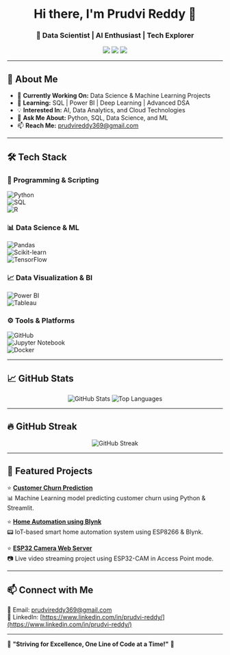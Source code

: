 <h1 align="center">Hi there, I'm Prudvi Reddy 👋</h1>
<h3 align="center">🚀 Data Scientist | AI Enthusiast | Tech Explorer</h3>

<p align="center">
  <a href="https://www.linkedin.com/in/prudvi-reddy/"><img src="https://img.shields.io/badge/LinkedIn-Connect-blue?style=for-the-badge&logo=linkedin"></a>
  <a href="mailto:prudvireddy369@gmail.com"><img src="https://img.shields.io/badge/Email-Contact%20Me-red?style=for-the-badge&logo=gmail"></a>  
  <a href="https://github.com/prudvireddy3?tab=repositories"><img src="https://img.shields.io/badge/GitHub-Projects-181717?style=for-the-badge&logo=github"></a>
</p>

---

## 🚀 About Me  
- 🔭 **Currently Working On:** Data Science & Machine Learning Projects  
- 🌱 **Learning:** SQL | Power BI | Deep Learning | Advanced DSA  
- 💡 **Interested In:** AI, Data Analytics, and Cloud Technologies  
- 💬 **Ask Me About:** Python, SQL, Data Science, and ML  
- 📫 **Reach Me:** [prudvireddy369@gmail.com](mailto:prudvireddy369@gmail.com)  

---

## 🛠️ Tech Stack  

### 🔹 Programming & Scripting  
![Python](https://img.shields.io/badge/Python-3776AB?style=for-the-badge&logo=python&logoColor=white)  
![SQL](https://img.shields.io/badge/SQL-4479A1?style=for-the-badge&logo=mysql&logoColor=white)  
![R](https://img.shields.io/badge/R-276DC3?style=for-the-badge&logo=r&logoColor=white)  

### 📊 Data Science & ML  
![Pandas](https://img.shields.io/badge/Pandas-150458?style=for-the-badge&logo=pandas&logoColor=white)  
![Scikit-learn](https://img.shields.io/badge/Scikit--learn-F7931E?style=for-the-badge&logo=scikit-learn&logoColor=white)  
![TensorFlow](https://img.shields.io/badge/TensorFlow-FF6F00?style=for-the-badge&logo=tensorflow&logoColor=white)  

### 📈 Data Visualization & BI  
![Power BI](https://img.shields.io/badge/Power%20BI-F2C811?style=for-the-badge&logo=power-bi&logoColor=black)  
![Tableau](https://img.shields.io/badge/Tableau-E97627?style=for-the-badge&logo=tableau&logoColor=white)  

### ⚙️ Tools & Platforms  
![GitHub](https://img.shields.io/badge/GitHub-181717?style=for-the-badge&logo=github&logoColor=white)  
![Jupyter Notebook](https://img.shields.io/badge/Jupyter-F37626?style=for-the-badge&logo=jupyter&logoColor=white)  
![Docker](https://img.shields.io/badge/Docker-2496ED?style=for-the-badge&logo=docker&logoColor=white)  

---

## 📈 GitHub Stats  

<p align="center">
  <img src="https://github-readme-stats.vercel.app/api?username=prudvireddy3&show_icons=true&theme=radical" alt="GitHub Stats">
  <img src="https://github-readme-stats.vercel.app/api/top-langs/?username=prudvireddy3&layout=compact&theme=radical" alt="Top Languages">
</p>

---

## 🔥 GitHub Streak  

<p align="center">
  <img src="https://streak-stats.demolab.com/?user=prudvireddy3&theme=radical&cache=none" alt="GitHub Streak">
</p>

---

## 📌 Featured Projects  

⭐ **[Customer Churn Prediction](https://github.com/prudvireddy3/customer-churn-prediction-2)**  
📊 Machine Learning model predicting customer churn using Python & Streamlit.  

⭐ **[Home Automation using Blynk](https://github.com/prudvireddy3/prudvireddy3-AutoConnect_home_automation_BLYNK)**  
📟 IoT-based smart home automation system using ESP8266 & Blynk.  

⭐ **[ESP32 Camera Web Server](https://github.com/prudvireddy3/CameraWebServer_Access_Point)**  
📷 Live video streaming project using ESP32-CAM in Access Point mode.  

---

## 📫 Connect with Me  
📧 Email: [prudvireddy369@gmail.com](mailto:prudvireddy369@gmail.com)   
💼 LinkedIn: [https://www.linkedin.com/in/prudvi-reddy/](https://www.linkedin.com/in/prudvi-reddy/)   

---

🌟 **"Striving for Excellence, One Line of Code at a Time!"** 🚀
